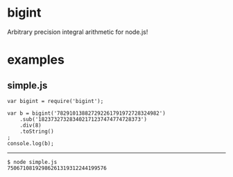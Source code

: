 bigint
======

Arbitrary precision integral arithmetic for node.js!

examples
========

simple.js
---------

    var bigint = require('bigint');

    var b = bigint('782910138827292261791972728324982')
        .sub('182373273283402171237474774728373')
        .div(8)
        .toString()
    ;
    console.log(b);

***
    $ node simple.js
    75067108192986261319312244199576
